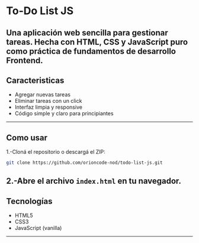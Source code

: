 #  To-Do List JS
Una aplicación web sencilla para gestionar tareas. Hecha con HTML, CSS y JavaScript puro
como práctica de fundamentos de desarrollo Frontend.
---

## Caracteristicas
- Agregar nuevas tareas
- Eliminar tareas con un click
- Interfaz limpia y responsive
- Código simple y claro para principiantes
---
## Como usar

1.-Cloná el repositorio o descargá el ZIP:
```bash
git clone https://github.com/orioncode-nod/todo-list-js.git
```
2.-Abre el archivo `index.html` en tu navegador.
---

## Tecnologías
- HTML5
- CSS3
- JavaScript (vanilla)
---


